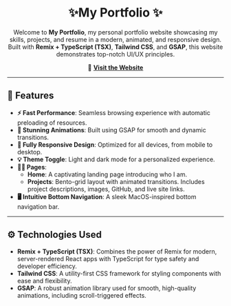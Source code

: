 <h1 align="center">✨My Portfolio ✨</h1>

<p align="center">
  Welcome to <strong>My Portfolio</strong>, my personal portfolio website showcasing my skills, projects, and resume in a modern, animated, and responsive design. Built with <strong>Remix + TypeScript (TSX)</strong>, <strong>Tailwind CSS</strong>, and <strong>GSAP</strong>, this website demonstrates top-notch UI/UX principles.
</p>

<p align="center">
  🔗 <a href="https://portfolio-orcin-sigma-45.vercel.app/" target="_blank"><strong>Visit the Website</strong></a>
</p>

---

<h2>🚀 Features</h2>

<ul>
  <li><strong>⚡️ Fast Performance</strong>: Seamless browsing experience with automatic preloading of resources.</li>
  <li><strong>🎨 Stunning Animations</strong>: Built using GSAP for smooth and dynamic transitions.</li>
  <li><strong>📱 Fully Responsive Design</strong>: Optimized for all devices, from mobile to desktop.</li>
  <li><strong>💡 Theme Toggle</strong>: Light and dark mode for a personalized experience.</li>
  <li><strong>🧑‍💼 Pages</strong>:
    <ul>
      <li><strong>Home</strong>: A captivating landing page introducing who I am.</li>
      <li><strong>Projects</strong>: Bento-grid layout with animated transitions. Includes project descriptions, images, GitHub, and live site links.</li>
    </ul>
  </li>
  <li><strong>🖥️ Intuitive Bottom Navigation</strong>: A sleek MacOS-inspired bottom navigation bar.</li>
</ul>

---

<h2>⚙️ Technologies Used</h2>

<ul>
  <li><strong>Remix + TypeScript (TSX)</strong>: Combines the power of Remix for modern, server-rendered React apps with TypeScript for type safety and developer efficiency.</li>
  <li><strong>Tailwind CSS</strong>: A utility-first CSS framework for styling components with ease and flexibility.</li>
  <li><strong>GSAP</strong>: A robust animation library used for smooth, high-quality animations, including scroll-triggered effects.</li>
</ul>
